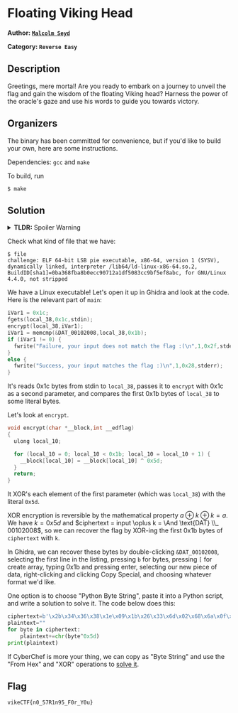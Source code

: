 # Floating Viking Head

**Author: [`Malcolm Seyd`](https://github.com/malcolmseyd)**

**Category: `Reverse Easy`**

## Description

Greetings, mere mortal! Are you ready to embark on a journey to unveil the flag and gain the wisdom of the floating Viking head? Harness the power of the oracle's gaze and use his words to guide you towards victory.

## Organizers

The binary has been committed for convenience, but if you'd like to build your own, here are some instructions.

Dependencies: `gcc` and `make`

To build, run

```console
$ make
```

## Solution

<details> 
  <summary><b>TLDR:</b> Spoiler Warning</summary>

> Use the "From Hex" and "XOR" operations to [solve it with CyberChef](<https://gchq.github.io/CyberChef/#recipe=From_Hex('Auto')XOR(%7B'option':'Hex','string':'0x5d'%7D,'Standard',false)&input=MmIgMzQgMzYgMzggMWUgMDkgMWIgMjYgMzMgNmQgMDIgNjggNmEgMGYgNmMgMzMgNjQgNjggMDIgMWIgNmQgMmYgMDIgMDQgNmQgMjggMjA>).

</details>

Check what kind of file that we have:

```console
$ file
challenge: ELF 64-bit LSB pie executable, x86-64, version 1 (SYSV), dynamically linked, interpreter /lib64/ld-linux-x86-64.so.2, BuildID[sha1]=0ba368fba8b0ecc90712a1df5083cc9bf5ef8abc, for GNU/Linux 4.4.0, not stripped
```

We have a Linux executable! Let's open it up in Ghidra and look at the code. Here is the relevant part of `main`:

```c
iVar1 = 0x1c;
fgets(local_38,0x1c,stdin);
encrypt(local_38,iVar1);
iVar1 = memcmp(&DAT_00102008,local_38,0x1b);
if (iVar1 != 0) {
  fwrite("Failure, your input does not match the flag :(\n",1,0x2f,stderr);
}
else {
  fwrite("Success, your input matches the flag :)\n",1,0x28,stderr);
}
```

It's reads 0x1c bytes from stdin to `local_38`, passes it to `encrypt` with 0x1c as a second parameter, and compares the first 0x1b bytes of `local_38` to some literal bytes.

Let's look at `encrypt`.

```c
void encrypt(char *__block,int __edflag)
{
  ulong local_10;

  for (local_10 = 0; local_10 < 0x1b; local_10 = local_10 + 1) {
    __block[local_10] = __block[local_10] ^ 0x5d;
  }
  return;
}
```

It XOR's each element of the first parameter (which was `local_38`) with the literal `0x5d`.

XOR encryption is reversible by the mathematical property $a \oplus k \oplus k = a$. We have $k=0x5d$ and $ciphertext = input \oplus k = \And \text{DAT} \\_ 00102008$, so we can recover the flag by XOR-ing the first 0x1b bytes of `ciphertext` with `k`.

In Ghidra, we can recover these bytes by double-clicking `&DAT_00102008`, selecting the first line in the listing, pressing `b` for bytes, pressing `[` for create array, typing 0x1b and pressing enter, selecting our new piece of data, right-clicking and clicking Copy Special, and choosing whatever format we'd like.

One option is to choose "Python Byte String", paste it into a Python script, and write a solution to solve it. The code below does this:

```py
ciphertext=b'\x2b\x34\x36\x38\x1e\x09\x1b\x26\x33\x6d\x02\x68\x6a\x0f\x6c\x33\x64\x68\x02\x1b\x6d\x2f\x02\x04\x6d\x28\x20'
plaintext=""
for byte in ciphertext:
    plaintext+=chr(byte^0x5d)
print(plaintext)
```

If CyberChef is more your thing, we can copy as "Byte String" and use the "From Hex" and "XOR" operations to [solve it](<https://gchq.github.io/CyberChef/#recipe=From_Hex('Auto')XOR(%7B'option':'Hex','string':'0x5d'%7D,'Standard',false)&input=MmIgMzQgMzYgMzggMWUgMDkgMWIgMjYgMzMgNmQgMDIgNjggNmEgMGYgNmMgMzMgNjQgNjggMDIgMWIgNmQgMmYgMDIgMDQgNmQgMjggMjA>).

## Flag

```
vikeCTF{n0_57R1n95_F0r_Y0u}
```
